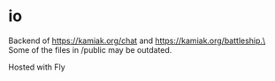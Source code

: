 # io
Backend of https://kamiak.org/chat and https://kamiak.org/battleship.\
Some of the files in /public may be outdated.

Hosted with Fly
